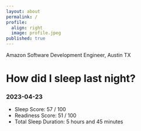 ```yaml
---
layout: about
permalink: /
profile:
  align: right
  image: profile.jpeg
published: true
---
```


Amazon Software Development Engineer, Austin TX

# How did I sleep last night? 
### 2023-04-23
- Sleep Score: 57 / 100
- Readiness Score: 51 / 100 
- Total Sleep Duration: 5 hours and 45 minutes

